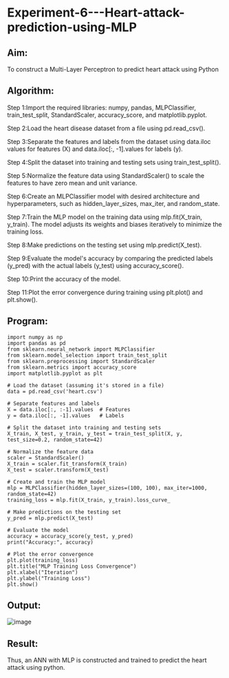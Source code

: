 # Experiment-6---Heart-attack-prediction-using-MLP
## Aim:
To construct a  Multi-Layer Perceptron to predict heart attack using Python
## Algorithm:

Step 1:Import the required libraries: numpy, pandas, MLPClassifier, train_test_split, StandardScaler, accuracy_score, and matplotlib.pyplot.

Step 2:Load the heart disease dataset from a file using pd.read_csv().

Step 3:Separate the features and labels from the dataset using data.iloc values for features (X) and data.iloc[:, -1].values for labels (y).

Step 4:Split the dataset into training and testing sets using train_test_split().

Step 5:Normalize the feature data using StandardScaler() to scale the features to have zero mean and unit variance.

Step 6:Create an MLPClassifier model with desired architecture and hyperparameters, such as hidden_layer_sizes, max_iter, and random_state.

Step 7:Train the MLP model on the training data using mlp.fit(X_train, y_train). The model adjusts its weights and biases iteratively to minimize the training loss.

Step 8:Make predictions on the testing set using mlp.predict(X_test).

Step 9:Evaluate the model's accuracy by comparing the predicted labels (y_pred) with the actual labels (y_test) using accuracy_score().

Step 10:Print the accuracy of the model.

Step 11:Plot the error convergence during training using plt.plot() and plt.show().

## Program:
```
import numpy as np
import pandas as pd
from sklearn.neural_network import MLPClassifier
from sklearn.model_selection import train_test_split
from sklearn.preprocessing import StandardScaler
from sklearn.metrics import accuracy_score
import matplotlib.pyplot as plt

# Load the dataset (assuming it's stored in a file)
data = pd.read_csv('heart.csv')

# Separate features and labels
X = data.iloc[:, :-1].values  # Features
y = data.iloc[:, -1].values   # Labels

# Split the dataset into training and testing sets
X_train, X_test, y_train, y_test = train_test_split(X, y, test_size=0.2, random_state=42)

# Normalize the feature data
scaler = StandardScaler()
X_train = scaler.fit_transform(X_train)
X_test = scaler.transform(X_test)

# Create and train the MLP model
mlp = MLPClassifier(hidden_layer_sizes=(100, 100), max_iter=1000, random_state=42)
training_loss = mlp.fit(X_train, y_train).loss_curve_

# Make predictions on the testing set
y_pred = mlp.predict(X_test)

# Evaluate the model
accuracy = accuracy_score(y_test, y_pred)
print("Accuracy:", accuracy)

# Plot the error convergence
plt.plot(training_loss)
plt.title("MLP Training Loss Convergence")
plt.xlabel("Iteration")
plt.ylabel("Training Loss")
plt.show()
```
## Output:

![image](https://github.com/SarankumarJ/Experiment-6---Heart-attack-prediction-using-MLP/assets/94778101/83ebae9c-b9c4-4192-be70-5ce59f56f02a)

## Result:
Thus, an ANN with MLP is constructed and trained to predict the heart attack using python.
     

